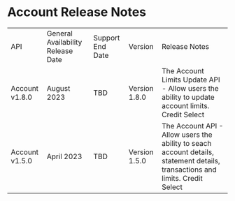 # Account Release Notes
|                |                                   |                  |               |                                                                                                                                |
|----------------|-----------------------------------|------------------|---------------|--------------------------------------------------------------------------------------------------------------------------------|
| API            | General Availability Release Date | Support End Date | Version       | Release Notes                                                                                                                  |
| Account v1.8.0 | August 2023                       | TBD              | Version 1.8.0 | The Account Limits Update API - Allow users the ability to update account limits.  Credit Select                               |
| Account v1.5.0 | April 2023                        | TBD              | Version 1.5.0 | The Account API - Allow users the ability to seach account details, statement details, transactions and limits.  Credit Select |
